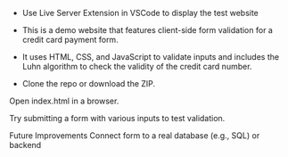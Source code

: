 - Use Live Server Extension in VSCode to display the test website
-  This is a demo website that features client-side form validation for a credit card payment form.
-  It uses HTML, CSS, and JavaScript to validate inputs and includes the Luhn algorithm to check the validity of the credit card number.

-  Clone the repo or download the ZIP.

Open index.html in a browser.

Try submitting a form with various inputs to test validation.


Future Improvements
Connect form to a real database (e.g., SQL) or backend
